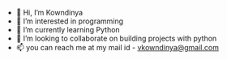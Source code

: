 - 👋 Hi, I’m Kowndinya
- 👀 I’m interested in programming
- 🌱 I’m currently learning Python 
- 💞️ I’m looking to collaborate on building projects with python
- 📫 you can reach me at my mail id - vkowndinya@gmail.com

<!---
vkowndinya/vkowndinya is a ✨ special ✨ repository because its `README.md` (this file) appears on your GitHub profile.
You can click the Preview link to take a look at your changes.
--->
